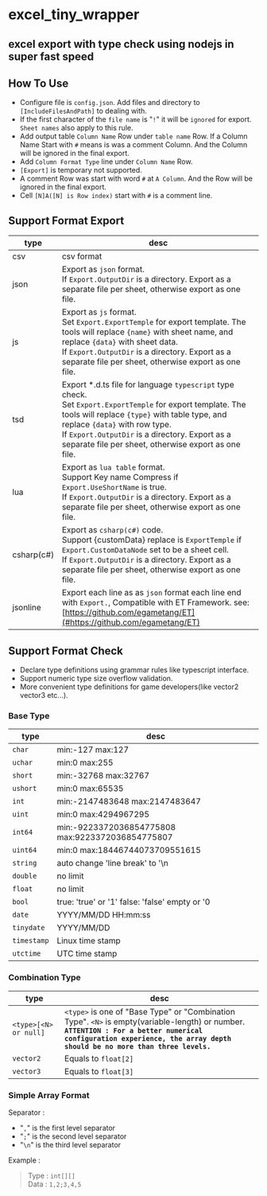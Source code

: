 # excel_tiny_wrapper

## excel export with type check using nodejs in super fast speed

## How To Use

* Configure file is `config.json`. Add files and directory to `[IncludeFilesAndPath]` to dealing with.
* If the first character of the `file name` is "`!`" it will be `ignored` for export. `Sheet names` also apply to this rule.
* Add output table `Column Name` Row under `table name` Row. If a Column Name Start with `#` means is was a comment Column. And the Column will be ignored in the final export.
* Add `Column Format Type` line under `Column Name` Row.
* `[Export]`  is temporary not supported.
* A comment Row was start with word `#` at `A Column`. And the Row will be ignored in the final export.
* Cell `[N]A([N] is Row index)` start with `#` is a comment line.

## Support Format Export

type|desc
---|---
csv|csv format
json|Export as `json` format. <br>If `Export.OutputDir` is a directory. Export as a separate file per sheet, otherwise export as one file.
js|Export as `js` format. <br>Set `Export.ExportTemple` for export template. The tools will replace `{name}` with sheet name, and replace `{data}` with sheet data. <br>If `Export.OutputDir` is a directory. Export as a separate file per sheet, otherwise export as one file.
tsd|Export *.d.ts file for language `typescript` type check. <br>Set `Export.ExportTemple` for export template. The tools will replace `{type}` with table type, and replace `{data}` with row type. <br>If `Export.OutputDir` is a directory. Export as a separate file per sheet, otherwise export as one file.
lua|Export as `lua table` format. <br>Support Key name Compress if `Export.UseShortName` is true. <br>If `Export.OutputDir` is a directory. Export as a separate file per sheet, otherwise export as one file.
csharp(c#)|Export as `csharp(c#)` code. <br>Support {customData} replace is `ExportTemple` if `Export.CustomDataNode` set to be a sheet cell. <br>If `Export.OutputDir` is a directory. Export as a separate file per sheet, otherwise export as one file.
jsonline|Export each line as as `json` format each line end with `Export.`, Compatible with ET Framework. see: [https://github.com/egametang/ET](#https://github.com/egametang/ET)

## Support Format Check

* Declare type definitions using grammar rules like typescript interface.
* Support numeric type size overflow validation.
* More convenient type definitions for game developers(like vector2 vector3 etc...).

### Base Type

type|desc
---|---
`char`|min:-127                  max:127
`uchar`|min:0                     max:255
`short`|min:-32768                max:32767
`ushort`|min:0                     max:65535
`int`|min:-2147483648           max:2147483647
`uint`|min:0                     max:4294967295
`int64`|min:-9223372036854775808  max:9223372036854775807
`uint64`|min:0                     max:18446744073709551615
`string`|auto change 'line break' to '\n
`double`|no limit
`float`|no limit
`bool`|true: 'true' or '1'       false: 'false' empty or '0
`date`|YYYY/MM/DD HH:mm:ss
`tinydate`|YYYY/MM/DD
`timestamp`|Linux time stamp
`utctime`|UTC time stamp

### Combination Type

type|desc
---|---
`<type>[<N> or null]`  | `<type>` is one of "Base Type" or "Combination Type". `<N>` is empty(variable-length) or number.<br/><b>`ATTENTION : For a better numerical configuration experience, the array depth should be no more than three levels.`</b>
`vector2`           | Equals to `float[2]`
`vector3`           | Equals to `float[3]`

### Simple Array Format

Separator :

* "`,`" is the first level separator
* "`;`" is the second level separator
* "`\n`" is the third level separator

Example :
> Type : `int[][]`  
> Data : `1,2;3,4,5`  
